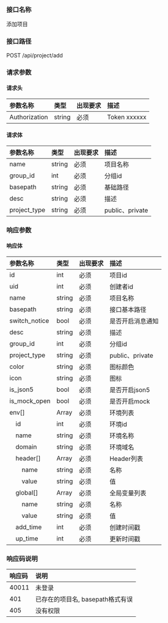 ### 接口名称
添加项目

### 接口路径
POST /api/project/add

### 请求参数

#### 请求头

参数名称      | 类型   | 出现要求 | 描述
:-------------|:-------|:-------|:------------
Authorization | string | 必须     | Token xxxxxx

#### 请求体

参数名称     | 类型   | 出现要求 | 描述
:------------|:-------|:-------|:--------------
name         | string | 必须     | 项目名称
group_id     | int    | 必须     | 分组id
basepath     | string | 必须     | 基础路径
desc         | string | 必须     | 描述
project_type | string | 必须     | public、private

### 响应参数

#### 响应体

参数名称          | 类型   | 出现要求 | 描述
:-----------------|:-------|:-------|:--------------
id                | int    | 必须     | 项目id
uid               | int    | 必须     | 创建者id
name              | string | 必须     | 项目名称
basepath          | string | 必须     | 接口基本路径
switch_notice     | bool   | 必须     | 是否开启消息通知
desc              | string | 必须     | 描述
group_id          | int    | 必须     | 分组id
project_type      | string | 必须     | public、private
color             | string | 必须     | 图标颜色
icon              | string | 必须     | 图标
is_json5          | bool   | 必须     | 是否开启json5
is_mock_open      | bool   | 必须     | 是否开启mock
env[]             | Array  | 必须     | 环境列表
&emsp;id          | int    | 必须     | 环境id
&emsp;name        | string | 必须     | 环境名称
&emsp;domain      | string | 必须     | 环境域名
&emsp;header[]    | Array  | 必须     | Header列表
&emsp;&emsp;name  | string | 必须     | 名称
&emsp;&emsp;value | string | 必须     | 值
&emsp;global[]    | Array  | 必须     | 全局变量列表
&emsp;&emsp;name  | string | 必须     | 名称
&emsp;&emsp;value | string | 必须     | 值
&emsp;add_time    | int    | 必须     | 创建时间戳
&emsp;up_time     | int    | 必须     | 更新时间戳

### 响应码说明

响应码 | 说明
:------|:---------------------
40011  | 未登录
401    | 已存在的项目名, basepath格式有误
405    | 没有权限
